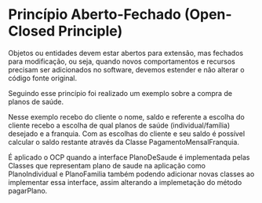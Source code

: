 # Princípio Aberto-Fechado (Open-Closed Principle)

Objetos ou entidades devem estar abertos para extensão, mas fechados para modificação, ou seja, quando novos comportamentos e recursos precisam ser adicionados no software, devemos estender e não alterar o código fonte original.

Seguindo esse princípio foi realizado um exemplo sobre a compra de planos de saúde.

Nesse exemplo recebo do cliente o nome, saldo e referente a escolha do cliente recebo a escolha de qual planos de saúde (individual/família) desejado e a franquia. Com as escolhas do cliente e seu saldo é possível calcular o saldo restante através da Classe PagamentoMensalFranquia.

É aplicado o OCP quando a interface PlanoDeSaude é implementada pelas Classes que representam plano de saude na aplicação como PlanoIndividual e PlanoFamilia também podendo adicionar novas classes ao implementar essa interface, assim alterando a implemetação do método pagarPlano.
